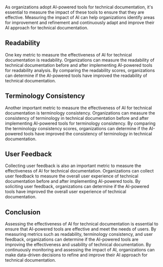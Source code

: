 
As organizations adopt AI-powered tools for technical documentation, it's essential to measure the impact of these tools to ensure that they are effective. Measuring the impact of AI can help organizations identify areas for improvement and refinement and continuously adapt and improve their AI approach for technical documentation.

Readability
-----------

One key metric to measure the effectiveness of AI for technical documentation is readability. Organizations can measure the readability of technical documentation before and after implementing AI-powered tools for readability analysis. By comparing the readability scores, organizations can determine if the AI-powered tools have improved the readability of technical documentation.

Terminology Consistency
-----------------------

Another important metric to measure the effectiveness of AI for technical documentation is terminology consistency. Organizations can measure the consistency of terminology in technical documentation before and after implementing AI-powered tools for terminology consistency. By comparing the terminology consistency scores, organizations can determine if the AI-powered tools have improved the consistency of terminology in technical documentation.

User Feedback
-------------

Collecting user feedback is also an important metric to measure the effectiveness of AI for technical documentation. Organizations can collect user feedback to measure the overall user experience of technical documentation before and after implementing AI-powered tools. By soliciting user feedback, organizations can determine if the AI-powered tools have improved the overall user experience of technical documentation.

Conclusion
----------

Assessing the effectiveness of AI for technical documentation is essential to ensure that AI-powered tools are effective and meet the needs of users. By measuring metrics such as readability, terminology consistency, and user feedback, organizations can determine if the AI-powered tools are improving the effectiveness and usability of technical documentation. By continuously monitoring and assessing the impact of AI, organizations can make data-driven decisions to refine and improve their AI approach for technical documentation.
